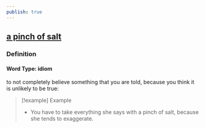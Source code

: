 ```yaml
---
publish: true
---
```


## [a pinch of salt](https://dictionary.cambridge.org/dictionary/english/a-pinch-of-salt)

### Definition
#### Word Type: idiom
to not completely believe something that you are told, because you think it is unlikely to be true:

>[!example] Example
> - You have to take everything she says with a pinch of salt, because she tends to exaggerate.
